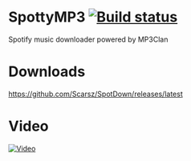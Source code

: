 # SpottyMP3 [![Build status](https://travis-ci.org/Scarsz/SpotDown.svg?branch=master)](https://travis-ci.org/Scarsz/SpotDown)
Spotify music downloader powered by MP3Clan

# Downloads
https://github.com/Scarsz/SpotDown/releases/latest

# Video
[![Video](http://share.gifyoutube.com/vWLRwO.gif)](https://www.youtube.com/watch?v=yVZ6kicyPUE)
